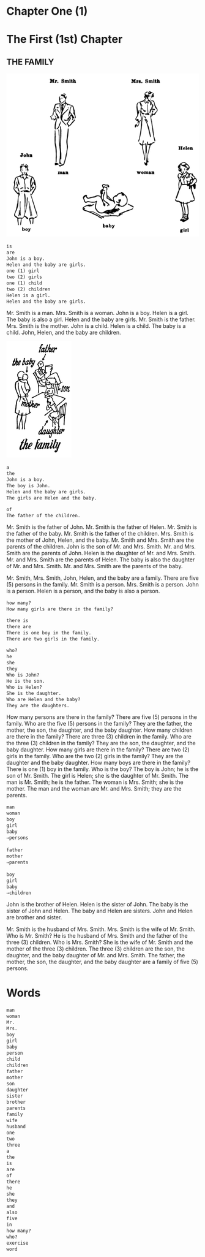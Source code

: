 # Chapter One (1)
# The First (1st) Chapter
## THE FAMILY

![Alt text](/images/01_title.svg "The Family")

```
is
are
John is a boy.
Helen and the baby are girls.
one (1) girl
two (2) girls
one (1) child
two (2) children
Helen is a girl.
Helen and the baby are girls.
```

Mr. Smith is a man. Mrs. Smith is a woman. John is a boy. Helen is a girl. The baby is also a girl. Helen and the baby are girls. Mr. Smith is the father. Mrs. Smith is the mother. John is a child. Helen is a child. The baby is a child. John, Helen, and the baby are children.

![Alt text](/images/01_family.svg "The Family")

```
a
the
John is a boy.
The boy is John.
Helen and the baby are girls.
The girls are Helen and the baby.
```

```
of
The father of the children.
```

Mr. Smith is the father of John. Mr. Smith is the father of Helen. Mr. Smith is the father of the baby. Mr. Smith is the father of the children. Mrs. Smith is the mother of John, Helen, and the baby. Mr. Smith and Mrs. Smith are the parents of the children. John is the son of Mr. and Mrs. Smith. Mr. and Mrs. Smith are the parents of John. Helen is the daughter of Mr. and Mrs. Smith. Mr. and Mrs. Smith are the parents of Helen. The baby is also the daughter of Mr. and Mrs. Smith. Mr. and Mrs. Smith are the parents of the baby.

Mr. Smith, Mrs. Smith, John, Helen, and the baby are a family. There are five (5) persons in the family. Mr. Smith is a person. Mrs. Smith is a person. John is a person. Helen is a person, and the baby is also a person.

```
how many?
How many girls are there in the family?
```

```
there is
there are
There is one boy in the family.
There are two girls in the family.
```

```
who?
he
she
they
Who is John?
He is the son.
Who is Helen?
She is the daughter.
Who are Helen and the baby?
They are the daughters.
```

How many persons are there in the family? There are five (5) persons in the family. Who are the five (5) persons in the family? They are the father, the mother, the son, the daughter, and the baby daughter. How many children are there in the family? There are three (3) children in the family. Who are the three (3) children in the family? They are the son, the daughter, and the baby daughter. How many girls are there in the family? There are two (2) girls in the family. Who are the two (2) girls in the family? They are the daughter and the baby daughter. How many boys are there in the family? There is one (1) boy in the family. Who is the boy? The boy is John; he is the son of Mr. Smith. The girl is Helen; she is the daughter of Mr. Smith. The man is Mr. Smith; he is the father. The woman is Mrs. Smith; she is the mother. The man and the woman are Mr. and Mrs. Smith; they are the parents.

```
man
woman
boy
girl
baby
⇒persons

father
mother
⇒parents

boy
girl
baby
⇒children
```

John is the brother of Helen. Helen is the sister of John. The baby is the sister of John and Helen. The baby and Helen are sisters. John and Helen are brother and sister.

Mr. Smith is the husband of Mrs. Smith. Mrs. Smith is the wife of Mr. Smith. Who is Mr. Smith? He is the husband of Mrs. Smith and the father of the three (3) children. Who is Mrs. Smith? She is the wife of Mr. Smith and the mother of the three (3) children. The three (3) children are the son, the daughter, and the baby daughter of Mr. and Mrs. Smith. The father, the mother, the son, the daughter, and the baby daughter are a family of five (5) persons.

# Words
```
man
woman
Mr.
Mrs.
boy
girl
baby
person
child
children
father
mother
son
daughter
sister
brother
parents
family
wife
husband
one
two
three
a
the
is
are
of
there
he
she
they
and
also
five
in
how many?
who?
exercise
word
```